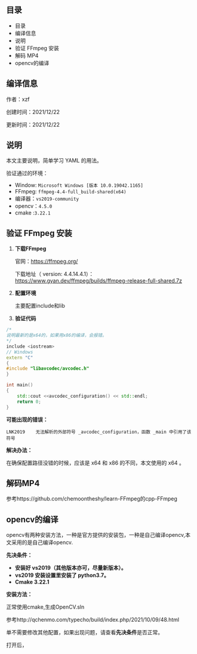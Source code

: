 ## 目录

- 目录
- 编译信息
- 说明
- 验证 FFmpeg 安装
- 解码 MP4
- opencv的编译

## 编译信息

作者：xzf

创建时间：2021/12/22

更新时间：2021/12/22

## 说明

本文主要说明，简单学习 YAML 的用法。

验证通过的环境：

- Window: `Microsoft Windows [版本 10.0.19042.1165]`
- FFmpeg: `ffmpeg-4.4-full_build-shared(x64)`
- 编译器：`vs2019-community`
- opencv：`4.5.0`
- cmake :`3.22.1`

## 验证 FFmpeg 安装

1. **下载FFmpeg**

   官网：https://ffmpeg.org/

   下载地址（ version: 4.4.14.4.1）：https://www.gyan.dev/ffmpeg/builds/ffmpeg-release-full-shared.7z

2. **配置环境**

   主要配置include和lib

3. **验证代码**

```cpp
/*
说明最新的是x64的，如果用x86的编译，会报错。
*/
include <iostream>
// Windows
extern "C"
{
#include "libavcodec/avcodec.h"
}

int main()
{
	std::cout <<avcodec_configuration() << std::endl;
	return 0;
}
```

**可能出现的错误：**

`LNK2019	无法解析的外部符号 _avcodec_configuration，函数 _main 中引用了该符号`

**解决办法：**

在确保配置路径没错的时候，应该是 x64 和 x86 的不同，本文使用的 x64 。

## 解码MP4

参考https://github.com/chemoontheshy/learn-FFmpeg的cpp-FFmpeg

## opencv的编译

opencv有两种安装方法，一种是官方提供的安装包，一种是自己编译opencv,本文采用的是自己编译opencv.

**先决条件：**

- **安装好 vs2019（其他版本亦可，尽量新版本）。**
- **vs2019 安装设置里安装了 python3.7。**
- **Cmake 3.22.1**

**安装方法：**

正常使用cmake,生成OpenCV.sln

参考http://qchenmo.com/typecho/build/index.php/2021/10/09/48.html

单不需要修改其他配置，如果出现问题，请查看**先决条件**是否正常。

打开后，
